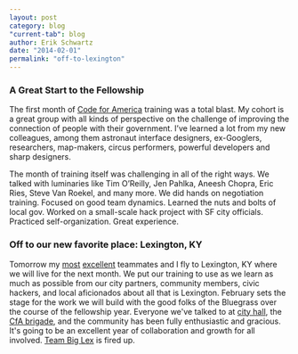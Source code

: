 ```yaml
---
layout: post
category: blog
"current-tab": blog
author: Erik Schwartz
date: "2014-02-01"
permalink: "off-to-lexington"
---
```


### A Great Start to the Fellowship
The first month of [Code for America](http://codeforamerica.org) training was a total blast. My cohort is a great group with all kinds of perspective on the challenge of improving the connection of people with their government. I’ve learned a lot from my new colleagues, among them astronaut interface designers, ex-Googlers, researchers, map-makers, circus performers, powerful developers and sharp designers. 

The month of training itself was challenging in all of the right ways. We talked with luminaries like Tim O’Reilly, Jen Pahlka, Aneesh Chopra, Eric Ries, Steve Van Roekel, and many more. We did hands on negotiation training. Focused on good team dynamics. Learned the nuts and bolts of local gov. Worked on a small-scale hack project with SF city officials. Practiced self-organization. Great experience.

### Off to our new favorite place: Lexington, KY
Tomorrow my [most](https://twitter.com/livienyin) [excellent](https://twitter.com/lyzidiamond) teammates and I fly to Lexington, KY where we will live for the next month. We put our training to use as we learn as much as possible from our city partners, community members, civic hackers, and local aficionados about all that is Lexington. February sets the stage for the work we will build with the good folks of the Bluegrass over the course of the fellowship year. Everyone we've talked to at [city hall](http://www.lexingtonky.gov/), the [CfA brigade](http://openlexington.org), and the community has been fully enthusiastic and gracious. It's going to be an excellent year of collaboration and growth for all involved. [Team Big Lex](http://teambiglex.tumblr.com/) is fired up.
